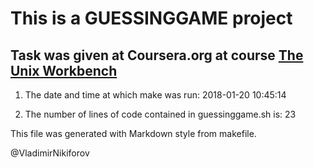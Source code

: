 # This is a GUESSINGGAME project

## Task was given at Coursera.org at course [The Unix Workbench](https://www.coursera.org/learn/unix)

1. The date and time at which make was run:
2018-01-20 10:45:14

2. The number of lines of code contained in guessinggame.sh is:
23


This file was generated with Markdown style from makefile.

@VladimirNikiforov
